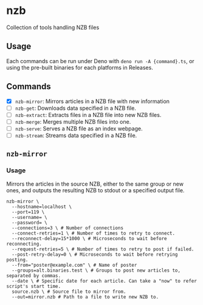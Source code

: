 # nzb

Collection of tools handling NZB files

## Usage

Each commands can be run under Deno with `deno run -A {command}.ts`, or using
the pre-built binaries for each platforms in Releases.

## Commands

- [x] `nzb-mirror`: Mirrors articles in a NZB file with new information
- [ ] `nzb-get`: Downloads data specified in a NZB file.
- [ ] `nzb-extract`: Extracts files in a NZB file into new NZB files.
- [ ] `nzb-merge`: Merges multiple NZB files into one.
- [ ] `nzb-serve`: Serves a NZB file as an index webpage.
- [ ] `nzb-stream`: Streams data specified in a NZB file.

## `nzb-mirror`

### Usage

Mirrors the articles in the source NZB, either to the same group or new ones,
and outputs the resulting NZB to stdout or a specified output file.

```
nzb-mirror \
  --hostname=localhost \
  --port=119 \
  --username= \
  --password= \
  --connections=3 \ # Number of connections
  --connect-retries=1 \ # Number of times to retry to connect.
  --reconnect-delay=15*1000 \ # Microseconds to wait before reconnecting.
  --request-retries=5 \ # Number of times to retry to post if failed.
  --post-retry-delay=0 \ # Microseconds to wait before retrying posting.
  --from="poster@example.com" \ # Name of poster
  --groups=alt.binaries.test \ # Groups to post new articles to, separated by commas.
  --date \ # Specific date for each article. Can take a "now" to refer script's start time.
  source.nzb \ # Source file to mirror from.
  --out=mirror.nzb # Path to a file to write new NZB to.
```
